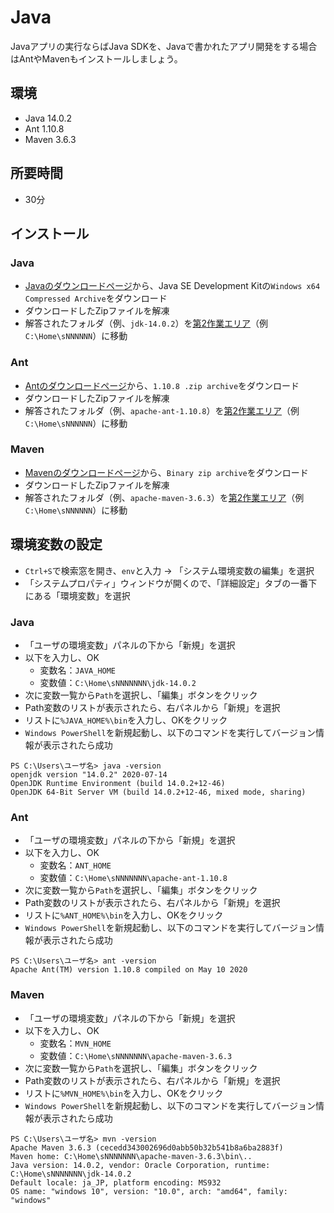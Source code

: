# Java

Javaアプリの実行ならばJava SDKを、Javaで書かれたアプリ開発をする場合はAntやMavenもインストールしましょう。

## 環境

- Java 14.0.2
- Ant 1.10.8
- Maven 3.6.3

## 所要時間

- 30分

## インストール

### Java

- [Javaのダウンロードページ](https://www.oracle.com/java/technologies/javase-jdk14-downloads.html)から、Java SE Development Kitの`Windows x64 Compressed Archive`をダウンロード
- ダウンロードしたZipファイルを解凍
- 解答されたフォルダ（例、`jdk-14.0.2`）を[第2作業エリア](pc-workspace.md)（例 `C:\Home\sNNNNNN`）に移動


### Ant

- [Antのダウンロードページ](https://ant.apache.org/bindownload.cgi)から、`1.10.8 .zip archive`をダウンロード
- ダウンロードしたZipファイルを解凍
- 解答されたフォルダ（例、`apache-ant-1.10.8`）を[第2作業エリア](pc-workspace.md)（例 `C:\Home\sNNNNNN`）に移動

### Maven

- [Mavenのダウンロードページ](https://maven.apache.org/download.cgi)から、`Binary zip archive`をダウンロード
- ダウンロードしたZipファイルを解凍
- 解答されたフォルダ（例、`apache-maven-3.6.3`）を[第2作業エリア](pc-workspace.md)（例 `C:\Home\sNNNNNN`）に移動

## 環境変数の設定

- `Ctrl+S`で検索窓を開き、`env`と入力 → 「システム環境変数の編集」を選択
- 「システムプロパティ」ウィンドウが開くので、「詳細設定」タブの一番下にある「環境変数」を選択

### Java

- 「ユーザの環境変数」パネルの下から「新規」を選択
- 以下を入力し、OK
  - 変数名：`JAVA_HOME`
  - 変数値：`C:\Home\sNNNNNNN\jdk-14.0.2`
- 次に変数一覧から`Path`を選択し、「編集」ボタンをクリック
- Path変数のリストが表示されたら、右パネルから「新規」を選択
- リストに`%JAVA_HOME%\bin`を入力し、OKをクリック
- `Windows PowerShell`を新規起動し、以下のコマンドを実行してバージョン情報が表示されたら成功

```
PS C:\Users\ユーザ名> java -version
openjdk version "14.0.2" 2020-07-14
OpenJDK Runtime Environment (build 14.0.2+12-46)
OpenJDK 64-Bit Server VM (build 14.0.2+12-46, mixed mode, sharing)
```

### Ant

- 「ユーザの環境変数」パネルの下から「新規」を選択
- 以下を入力し、OK
  - 変数名：`ANT_HOME`
  - 変数値：`C:\Home\sNNNNNNN\apache-ant-1.10.8`
- 次に変数一覧から`Path`を選択し、「編集」ボタンをクリック
- Path変数のリストが表示されたら、右パネルから「新規」を選択
- リストに`%ANT_HOME%\bin`を入力し、OKをクリック
- `Windows PowerShell`を新規起動し、以下のコマンドを実行してバージョン情報が表示されたら成功

```
PS C:\Users\ユーザ名> ant -version
Apache Ant(TM) version 1.10.8 compiled on May 10 2020
```

### Maven

- 「ユーザの環境変数」パネルの下から「新規」を選択
- 以下を入力し、OK
  - 変数名：`MVN_HOME`
  - 変数値：`C:\Home\sNNNNNNN\apache-maven-3.6.3`
- 次に変数一覧から`Path`を選択し、「編集」ボタンをクリック
- Path変数のリストが表示されたら、右パネルから「新規」を選択
- リストに`%MVN_HOME%\bin`を入力し、OKをクリック
- `Windows PowerShell`を新規起動し、以下のコマンドを実行してバージョン情報が表示されたら成功

```
PS C:\Users\ユーザ名> mvn -version
Apache Maven 3.6.3 (cecedd343002696d0abb50b32b541b8a6ba2883f)
Maven home: C:\Home\sNNNNNNN\apache-maven-3.6.3\bin\..
Java version: 14.0.2, vendor: Oracle Corporation, runtime: C:\Home\sNNNNNNN\jdk-14.0.2
Default locale: ja_JP, platform encoding: MS932
OS name: "windows 10", version: "10.0", arch: "amd64", family: "windows"
```

